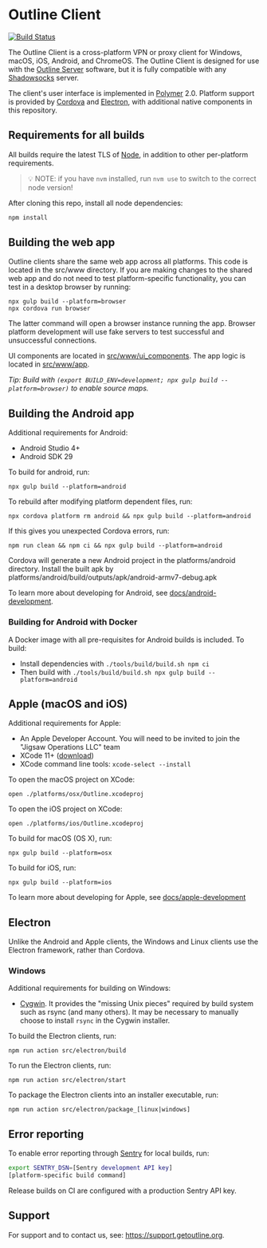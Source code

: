 # Outline Client
[![Build Status](https://travis-ci.org/Jigsaw-Code/outline-client.svg?branch=master)](https://travis-ci.org/Jigsaw-Code/outline-client)

The Outline Client is a cross-platform VPN or proxy client for Windows, macOS, iOS, Android, and ChromeOS.  The Outline Client is designed for use with the [Outline Server](https://github.com/Jigsaw-Code/outline-server) software, but it is fully compatible with any [Shadowsocks](https://shadowsocks.org/) server.

The client's user interface is implemented in [Polymer](https://www.polymer-project.org/) 2.0.  Platform support is provided by [Cordova](https://cordova.apache.org/) and [Electron](https://electronjs.org/), with additional native components in this repository.

## Requirements for all builds

All builds require the latest TLS of [Node](https://nodejs.org/), in addition to other per-platform requirements. 

> 💡 NOTE: if you have `nvm` installed, run `nvm use` to switch to the correct node version!

After cloning this repo, install all node dependencies:
```sh
npm install
```

## Building the web app

Outline clients share the same web app across all platforms. This code is located in the src/www directory. If you are making changes to the shared web app and do not need to test platform-specific functionality, you can test in a desktop browser by running:

    npx gulp build --platform=browser
    npx cordova run browser

The latter command will open a browser instance running the app. Browser platform development will use fake servers to test successful and unsuccessful connections.

UI components are located in [src/www/ui_components](src/www/ui_components). The app logic is located in [src/www/app](src/www/app).

*Tip: Build with `(export BUILD_ENV=development; npx gulp build --platform=browser)` to enable source maps.*

## Building the Android app

Additional requirements for Android:

* Android Studio 4+
* Android SDK 29

To build for android, run:

    npx gulp build --platform=android

To rebuild after modifying platform dependent files, run:

    npx cordova platform rm android && npx gulp build --platform=android

If this gives you unexpected Cordova errors, run:

    npm run clean && npm ci && npx gulp build --platform=android

Cordova will generate a new Android project in the platforms/android directory.  Install the built apk by  platforms/android/build/outputs/apk/android-armv7-debug.apk

To learn more about developing for Android, see [docs/android-development](docs/android-development.md).

### Building for Android with Docker

A Docker image with all pre-requisites for Android builds is included.  To build:

* Install dependencies with `./tools/build/build.sh npm ci`
* Then build with `./tools/build/build.sh npx gulp build --platform=android`
  
## Apple (macOS and iOS)

Additional requirements for Apple:

* An Apple Developer Account.  You will need to be invited to join the "Jigsaw Operations LLC" team
* XCode 11+ ([download](https://developer.apple.com/xcode/))
* XCode command line tools: `xcode-select --install`


To open the macOS project on XCode:
```
open ./platforms/osx/Outline.xcodeproj
```

To open the iOS project on XCode:
```
open ./platforms/ios/Outline.xcodeproj
```

To build for macOS (OS X), run:
```
npx gulp build --platform=osx
```

To build for iOS, run:
```
npx gulp build --platform=ios
```

To learn more about developing for Apple, see [docs/apple-development](docs/apple-development.md)


## Electron

Unlike the Android and Apple clients, the Windows and Linux clients use the Electron framework, rather than Cordova.

### Windows

Additional requirements for building on Windows:

* [Cygwin](https://cygwin.com/install.html). It provides the "missing Unix pieces" required by build system such as rsync (and many others).  It may be necessary to manually choose to install `rsync` in the Cygwin installer.

To build the Electron clients, run:

    npm run action src/electron/build

To run the Electron clients, run:

    npm run action src/electron/start

To package the Electron clients into an installer executable, run:

    npm run action src/electron/package_[linux|windows]


## Error reporting

To enable error reporting through [Sentry](https://sentry.io/) for local builds, run:
``` bash
export SENTRY_DSN=[Sentry development API key]
[platform-specific build command]
```
Release builds on CI are configured with a production Sentry API key.

## Support

For support and to contact us, see: https://support.getoutline.org.  
